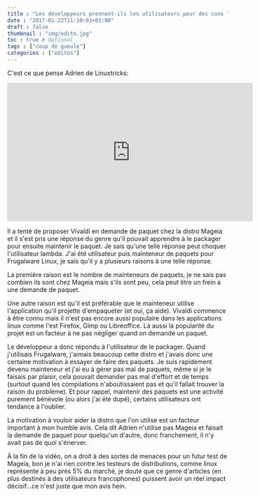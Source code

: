 ```yaml
---
title : "Les développeurs prennent-ils les utilisateurs pour des cons ?"
date : "2017-01-22T11:10:03+01:00"
draft : false
thumbnail : "img/edito.jpg"
toc : true # Optional
tags : ["coup de gueule"]
categories : ["editos"]
---
```



C'est ce que pense Adrien de Linuxtricks:

<iframe width="560" height="315" src="https://www.youtube.com/embed/GuHYuev2K_A" frameborder="0" allowfullscreen></iframe>

Il a tenté de proposer Vivaldi en demande de paquet chez la distro Mageia et il s'est pris une réponse du genre qu'il pouvait apprendre à le packager pour ensuite maintenir le paquet. Je sais qu'une telle réponse peut choquer l'utilisateur lambda. J'ai été utilisateur puis mainteneur de paquets pour Frugalware Linux, je sais qu'il y a plusieurs raisons à une telle réponse.

La première raison est le nombre de mainteneurs de paquets, je ne sais pas combien ils sont chez Mageia mais s'ils sont peu, cela peut être un frein à une demande de paquet.

Une autre raison est qu'il est préférable que le mainteneur utilise l'application qu'il projette d'empaqueter (et oui, ça aide). Vivaldi commence à être connu mais il n'est pas encore aussi populaire dans les applications linux comme l'est Firefox, Gimp ou Libreoffice. Là aussi la popularité du projet est un facteur à ne pas négliger quand on demande un paquet.

Le développeur a donc répondu à l'utilisateur de le packager. Quand j'utilisais Frugalware, j'aimais beaucoup cette distro et j'avais donc une certaine motivation à essayer de faire des paquets. Je suis rapidement devenu mainteneur et j'ai eu à gérer pas mal de paquets, même si je le faisais par plaisir, cela pouvait demander pas mal d'effort et de temps (surtout quand les compilations n'aboutissaient pas et qu'il fallait trouver la raison du problème). Et pour rappel, maintenir des paquets est une activité purement bénévole (ou alors j'ai été dupé), certains utilisateurs ont tendance à l'oublier.

La motivation à vouloir aider la distro que l'on utilise est un facteur important à mon humble avis. Cela dit Adrien n'utilise pas Mageia et faisait la demande de paquet pour quelqu'un d'autre, donc franchement, il n'y avait pas de quoi s'énerver.

À la fin de la vidéo, on a droit à des sortes de menaces pour un futur test de Mageia, bon je n'ai rien contre les testeurs de distributions, comme linux représente à peu près 5% du marché, je doute que ce genre d'articles (en plus destinés à des utilisateurs francophones) puissent avoir un réel impact décisif...ce n'est juste que mon avis hein.
